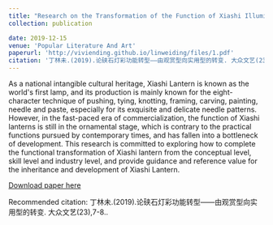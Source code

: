 ```yaml
---
title: "Research on the Transformation of the Function of Xiashi Illumination: the Transformation from Ornamental to Practical / 论硖石灯彩功能转型——由观赏型向实用型的转变"
collection: publication

date: 2019-12-15 
venue: 'Popular Literature And Art'
paperurl: 'http://viviending.github.io/linweiding/files/1.pdf'
citation: '丁林未.(2019).论硖石灯彩功能转型——由观赏型向实用型的转变. 大众文艺(23),7-8.'
---
```

As a national intangible cultural heritage, Xiashi Lantern is known as the world's first lamp, and its production is mainly known for the eight-character technique of pushing, tying, knotting, framing, carving, painting, needle and paste, especially for its exquisite and delicate needle patterns. However, in the fast-paced era of commercialization, the function of Xiashi lanterns is still in the ornamental stage, which is contrary to the practical functions pursued by contemporary times, and has fallen into a bottleneck of development. This research is committed to exploring how to complete the functional transformation of Xiashi lantern from the conceptual level, skill level and industry level, and provide guidance and reference value for the inheritance and development of Xiashi Lantern.

[Download paper here]([http://viviending.github.io/linweiding/files/1.pdf](http://viviending.github.io/linweiding/files/1.pdf))

Recommended citation: 丁林未.(2019).论硖石灯彩功能转型——由观赏型向实用型的转变. 大众文艺(23),7-8..
